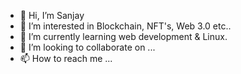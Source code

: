 - 👋 Hi, I’m Sanjay
- 👀 I’m interested in Blockchain, NFT's, Web 3.0 etc..
- 🌱 I’m currently learning web development & Linux.
- 💞️ I’m looking to collaborate on ...
- 📫 How to reach me ...

<!---
Thomas-Shelby2/Thomas-Shelby2 is a ✨ special ✨ repository because its `README.md` (this file) appears on your GitHub profile.
You can click the Preview link to take a look at your changes.
--->
